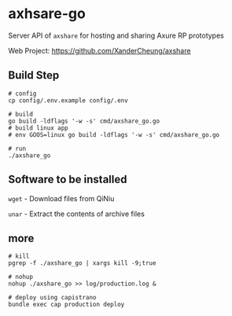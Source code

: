 # axhsare-go

Server API of `axshare` for hosting and sharing Axure RP prototypes

Web Project: https://github.com/XanderCheung/axshare

## Build Step
```shell script
# config
cp config/.env.example config/.env

# build
go build -ldflags '-w -s' cmd/axshare_go.go
# build linux app
# env GOOS=linux go build -ldflags '-w -s' cmd/axshare_go.go

# run
./axshare_go
```

## Software to be installed
`wget` - Download files from QiNiu

`unar` - Extract the contents of archive files

## more
```shell script
# kill
pgrep -f ./axshare_go | xargs kill -9;true

# nohup 
nohup ./axshare_go >> log/production.log &

# deploy using capistrano
bundle exec cap production deploy
```